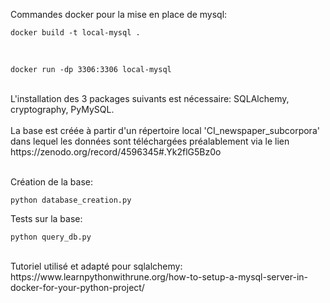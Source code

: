 
Commandes docker pour la mise en place de mysql: <br>

```
docker build -t local-mysql .
```
 <br>

```
docker run -dp 3306:3306 local-mysql
```
 <br>
L'installation des 3 packages suivants est nécessaire: SQLAlchemy, cryptography, PyMySQL. <br> <br>
La base est créée à partir d'un répertoire local 'CI_newspaper_subcorpora' dans lequel les données sont téléchargées préalablement via le lien https://zenodo.org/record/4596345#.Yk2flG5Bz0o <br> <br>

Création de la base:

```
python database_creation.py
```

Tests sur la base: <br>

```
python query_db.py
```

 <br>
Tutoriel utilisé et adapté pour sqlalchemy:
https://www.learnpythonwithrune.org/how-to-setup-a-mysql-server-in-docker-for-your-python-project/
